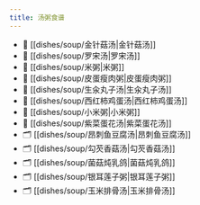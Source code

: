 ```yaml
---
title: 汤粥食谱
---
```

- 📄 [[dishes/soup/金针菇汤|金针菇汤]]
- 📄 [[dishes/soup/罗宋汤|罗宋汤]]
- 📄 [[dishes/soup/米粥|米粥]]
- 📄 [[dishes/soup/皮蛋瘦肉粥|皮蛋瘦肉粥]]
- 📄 [[dishes/soup/生汆丸子汤|生汆丸子汤]]
- 📄 [[dishes/soup/西红柿鸡蛋汤|西红柿鸡蛋汤]]
- 📄 [[dishes/soup/小米粥|小米粥]]
- 📄 [[dishes/soup/紫菜蛋花汤|紫菜蛋花汤]]
- 🗂️ [[dishes/soup/昂刺鱼豆腐汤|昂刺鱼豆腐汤]]
- 🗂️ [[dishes/soup/勾芡香菇汤|勾芡香菇汤]]
- 🗂️ [[dishes/soup/菌菇炖乳鸽|菌菇炖乳鸽]]
- 🗂️ [[dishes/soup/银耳莲子粥|银耳莲子粥]]
- 🗂️ [[dishes/soup/玉米排骨汤|玉米排骨汤]]
